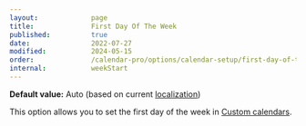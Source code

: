 ```yaml
---
layout:             page
title:              First Day Of The Week
published:          true
date:               2022-07-27
modified:           2024-05-15
order:              /calendar-pro/options/calendar-setup/first-day-of-the-week
internal:           weekStart
---
```

**Default value:** Auto (based on current [localization](../localization/index.md))

This option allows you to set the first day of the week in [Custom calendars](../../features/calendar-systems.md#custom-calendar).
